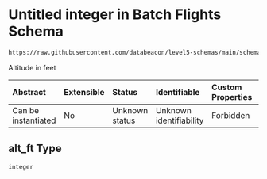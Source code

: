 # Untitled integer in Batch Flights Schema

```txt
https://raw.githubusercontent.com/databeacon/level5-schemas/main/schemas/batch/flights.schema.json#/properties/alt_ft
```

Altitude in feet

| Abstract            | Extensible | Status         | Identifiable            | Custom Properties | Additional Properties | Access Restrictions | Defined In                                                                          |
| :------------------ | :--------- | :------------- | :---------------------- | :---------------- | :-------------------- | :------------------ | :---------------------------------------------------------------------------------- |
| Can be instantiated | No         | Unknown status | Unknown identifiability | Forbidden         | Allowed               | none                | [flights.schema.json\*](../../out/batch/flights.schema.json "open original schema") |

## alt\_ft Type

`integer`
